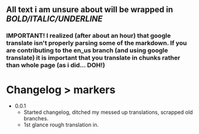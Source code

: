 ## All text i am unsure about will be wrapped in ___***BOLD/ITALIC/UNDERLINE***___

### IMPORTANT! I realized (after about an hour) that google translate isn't properly parsing some of the markdown. If you are contributing to the en_us branch (and using google translate) it is important that you translate in chunks rather than whole page (as i did... DOH!)
# Changelog > markers
- 0.0.1
  - Started changelog, ditched my messed up translations, scrapped old branches.
  - 1st glance rough translation in.
